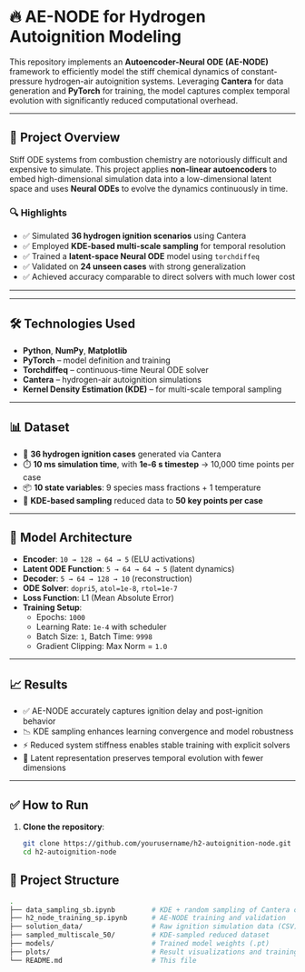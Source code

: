# 🔥 AE-NODE for Hydrogen Autoignition Modeling

This repository implements an **Autoencoder-Neural ODE (AE-NODE)** framework to efficiently model the stiff chemical dynamics of constant-pressure hydrogen-air autoignition systems. Leveraging **Cantera** for data generation and **PyTorch** for training, the model captures complex temporal evolution with significantly reduced computational overhead.

---


## 🚀 Project Overview

Stiff ODE systems from combustion chemistry are notoriously difficult and expensive to simulate. This project applies **non-linear autoencoders** to embed high-dimensional simulation data into a low-dimensional latent space and uses **Neural ODEs** to evolve the dynamics continuously in time.

### 🔍 Highlights

- ✅ Simulated **36 hydrogen ignition scenarios** using Cantera
- ✅ Employed **KDE-based multi-scale sampling** for temporal resolution
- ✅ Trained a **latent-space Neural ODE** model using `torchdiffeq`
- ✅ Validated on **24 unseen cases** with strong generalization
- ✅ Achieved accuracy comparable to direct solvers with much lower cost

---


---

## 🛠️ Technologies Used

- **Python**, **NumPy**, **Matplotlib**
- **PyTorch** – model definition and training
- **Torchdiffeq** – continuous-time Neural ODE solver
- **Cantera** – hydrogen-air autoignition simulations
- **Kernel Density Estimation (KDE)** – for multi-scale temporal sampling

---

## 📊 Dataset

- 🔬 **36 hydrogen ignition cases** generated via Cantera
- ⏱️ **10 ms simulation time**, with **1e-6 s timestep** → 10,000 time points per case
- 📦 **10 state variables**: 9 species mass fractions + 1 temperature
- 🎯 **KDE-based sampling** reduced data to **50 key points per case**

---

## 🧠 Model Architecture

- **Encoder**: `10 → 128 → 64 → 5` (ELU activations)
- **Latent ODE Function**: `5 → 64 → 64 → 5` (latent dynamics)
- **Decoder**: `5 → 64 → 128 → 10` (reconstruction)
- **ODE Solver**: `dopri5`, `atol=1e-8`, `rtol=1e-7`
- **Loss Function**: L1 (Mean Absolute Error)
- **Training Setup**:
  - Epochs: `1000`
  - Learning Rate: `1e-4` with scheduler
  - Batch Size: `1`, Batch Time: `9998`
  - Gradient Clipping: Max Norm = `1.0`

---

## 📈 Results

- ✅ AE-NODE accurately captures ignition delay and post-ignition behavior
- 📉 KDE sampling enhances learning convergence and model robustness
- ⚡ Reduced system stiffness enables stable training with explicit solvers
- 🔬 Latent representation preserves temporal evolution with fewer dimensions

---

## ✅ How to Run

1. **Clone the repository**:
   ```bash
   git clone https://github.com/yourusername/h2-autoignition-node.git
   cd h2-autoignition-node

## 📁 Project Structure

```bash
.
├── data_sampling_sb.ipynb         # KDE + random sampling of Cantera output
├── h2_node_training_sp.ipynb      # AE-NODE training and validation
├── solution_data/                 # Raw ignition simulation data (CSV)
├── sampled_multiscale_50/         # KDE-sampled reduced dataset
├── models/                        # Trained model weights (.pt)
├── plots/                         # Result visualizations and training loss
└── README.md                      # This file

